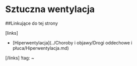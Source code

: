 # Sztuczna wentylacja





##Linkujące do tej strony

[links]

- [Hiperwentylacja](../Choroby i objawy/Drogi oddechowe i płuca/Hiperwentylacja.md)


[/links]
!tag:
~

